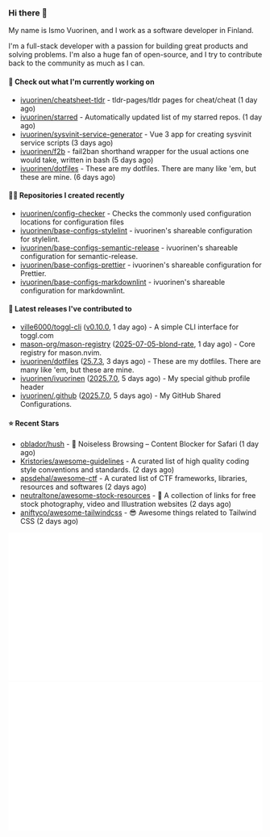 
### Hi there 👋

My name is Ismo Vuorinen, and I work as a software developer in Finland.

I'm a full-stack developer with a passion for building great products and solving problems.
I'm also a huge fan of open-source, and I try to contribute back to the community as much as I can.

#### 👷 Check out what I'm currently working on

- [ivuorinen/cheatsheet-tldr](https://github.com/ivuorinen/cheatsheet-tldr) - tldr-pages/tldr pages for cheat/cheat (1 day ago)
- [ivuorinen/starred](https://github.com/ivuorinen/starred) - Automatically updated list of my starred repos. (1 day ago)
- [ivuorinen/sysvinit-service-generator](https://github.com/ivuorinen/sysvinit-service-generator) - Vue 3 app for creating sysvinit service scripts (3 days ago)
- [ivuorinen/f2b](https://github.com/ivuorinen/f2b) - fail2ban shorthand wrapper for the usual actions one would take, written in bash (5 days ago)
- [ivuorinen/dotfiles](https://github.com/ivuorinen/dotfiles) - These are my dotfiles. There are many like &#39;em, but these are mine. (6 days ago)

#### 👨‍💻 Repositories I created recently

- [ivuorinen/config-checker](https://github.com/ivuorinen/config-checker) - Checks the commonly used configuration locations for configuration files
- [ivuorinen/base-configs-stylelint](https://github.com/ivuorinen/base-configs-stylelint) - ivuorinen&#39;s shareable configuration for stylelint.
- [ivuorinen/base-configs-semantic-release](https://github.com/ivuorinen/base-configs-semantic-release) - ivuorinen&#39;s shareable configuration for semantic-release.
- [ivuorinen/base-configs-prettier](https://github.com/ivuorinen/base-configs-prettier) - ivuorinen&#39;s shareable configuration for Prettier.
- [ivuorinen/base-configs-markdownlint](https://github.com/ivuorinen/base-configs-markdownlint) - ivuorinen&#39;s shareable configuration for markdownlint.

#### 🚀 Latest releases I've contributed to

- [ville6000/toggl-cli](https://github.com/ville6000/toggl-cli) ([v0.10.0](https://github.com/ville6000/toggl-cli/releases/tag/v0.10.0), 1 day ago) - A simple CLI interface for toggl.com
- [mason-org/mason-registry](https://github.com/mason-org/mason-registry) ([2025-07-05-blond-rate](https://github.com/mason-org/mason-registry/releases/tag/2025-07-05-blond-rate), 1 day ago) - Core registry for mason.nvim.
- [ivuorinen/dotfiles](https://github.com/ivuorinen/dotfiles) ([25.7.3](https://github.com/ivuorinen/dotfiles/releases/tag/25.7.3), 3 days ago) - These are my dotfiles. There are many like &#39;em, but these are mine.
- [ivuorinen/ivuorinen](https://github.com/ivuorinen/ivuorinen) ([2025.7.0](https://github.com/ivuorinen/ivuorinen/releases/tag/2025.7.0), 5 days ago) - My special github profile header
- [ivuorinen/.github](https://github.com/ivuorinen/.github) ([2025.7.0](https://github.com/ivuorinen/.github/releases/tag/2025.7.0), 5 days ago) - My GitHub Shared Configurations.

#### ⭐ Recent Stars

- [oblador/hush](https://github.com/oblador/hush) - 🤫 Noiseless Browsing – Content Blocker for Safari (1 day ago)
- [Kristories/awesome-guidelines](https://github.com/Kristories/awesome-guidelines) - A curated list of high quality coding style conventions and standards. (2 days ago)
- [apsdehal/awesome-ctf](https://github.com/apsdehal/awesome-ctf) - A curated list of CTF frameworks, libraries, resources and softwares (2 days ago)
- [neutraltone/awesome-stock-resources](https://github.com/neutraltone/awesome-stock-resources) - :city_sunrise: A collection of links for free stock photography, video and Illustration websites (2 days ago)
- [aniftyco/awesome-tailwindcss](https://github.com/aniftyco/awesome-tailwindcss) - 😎 Awesome things related to Tailwind CSS (2 days ago)



<picture>
  <source srcset="https://raw.githubusercontent.com/ivuorinen/github-stats/master/generated/overview.svg#gh-dark-mode-only" media="(prefers-color-scheme: dark)" />
  <img src="https://raw.githubusercontent.com/ivuorinen/github-stats/master/generated/overview.svg#gh-light-mode-only" alt="Overview of my activity" />
</picture>
<picture>
  <source srcset="https://raw.githubusercontent.com/ivuorinen/github-stats/master/generated/languages.svg#gh-dark-mode-only" media="(prefers-color-scheme: dark)" />
  <img src="https://raw.githubusercontent.com/ivuorinen/github-stats/master/generated/languages.svg#gh-light-mode-only" alt="Languages I have been using" />
</picture>



